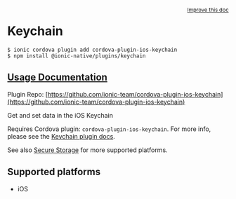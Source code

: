 <a style="float:right;font-size:12px;" href="http://github.com/danielsogl/awesome-cordova-plugins/edit/master/src/@awesome-cordova-plugins/plugins/keychain/index.ts#L1">
  Improve this doc
</a>

# Keychain

```
$ ionic cordova plugin add cordova-plugin-ios-keychain
$ npm install @ionic-native/plugins/keychain
```

## [Usage Documentation](https://ionicframework.com/docs/native/keychain/)

Plugin Repo: [https://github.com/ionic-team/cordova-plugin-ios-keychain](https://github.com/ionic-team/cordova-plugin-ios-keychain)

Get and set data in the iOS Keychain

Requires Cordova plugin: `cordova-plugin-ios-keychain`. For more info, please see the [Keychain plugin docs](https://github.com/ionic-team/cordova-plugin-ios-keychain).

See also [Secure Storage](https://ionicframework.com/docs/native/secure-storage/) for more supported platforms.

## Supported platforms

- iOS
  


